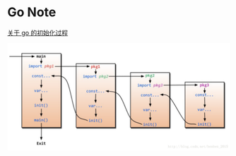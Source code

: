 # Go Note

[关于 go 的初始化过程](https://blog.csdn.net/benben_2015/article/details/79486077)

![go-init](go-init.png)
